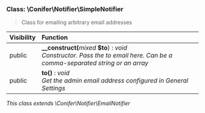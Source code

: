 
### Class: \Conifer\Notifier\SimpleNotifier

> Class for emailing arbitrary email addresses

| Visibility | Function |
|:-----------|:---------|
| public | <strong>__construct(</strong><em>mixed</em> <strong>$to</strong>)</strong> : <em>void</em><br /><em>Constructor. Pass the to email here. Can be a comma-separated string or an array</em> |
| public | <strong>to()</strong> : <em>void</em><br /><em>Get the admin email address configured in General Settings</em> |

*This class extends \Conifer\Notifier\EmailNotifier*

